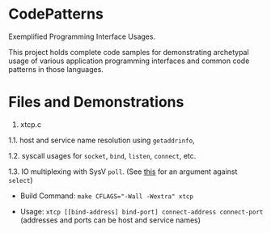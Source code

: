 # CodePatterns
Exemplified Programming Interface Usages.

This project holds complete code samples for demonstrating
archetypal usage of various application programming interfaces
and common code patterns in those languages.

# Files and Demonstrations

1. xtcp.c 

1.1. host and service name resolution using `getaddrinfo`, 

1.2. syscall usages for `socket`, `bind`, `listen`, `connect`, etc.

1.3. IO multiplexing with SysV `poll`. 
(See [this](https://beesbuzz.biz/code/5739-The-problem-with-select-vs-poll) for an argument against `select`)

- Build Command: `make CFLAGS="-Wall -Wextra" xtcp`

- Usage: `xtcp [[bind-address] bind-port] connect-address connect-port` (addresses and ports can be host and service names)
